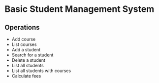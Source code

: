 # Basic Student Management System
## Operations
- Add course
- List courses
- Add a student
- Search for a student
- Delete a student
- List all students
- List all students with courses
- Calculate fees
